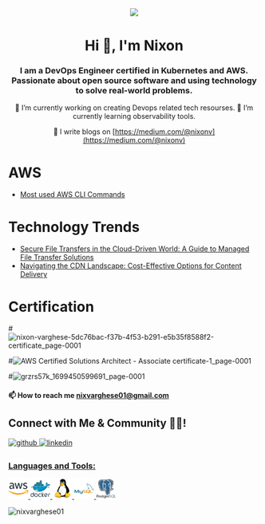  <div id="header" align="center"> <img src="https://media.giphy.com/media/R03zWv5p1oNSQd91EP/giphy.gif" width="300"/>


<h1 align="center">Hi 👋, I'm Nixon</h1>
<h3 align="center">I am a DevOps Engineer certified in Kubernetes and AWS. Passionate about open source software and using technology to solve real-world problems. </h3>


 🔭 I’m currently working on creating Devops related tech resourses.
 🌱 I’m currently learning observability tools.

 📝 I write blogs on [https://medium.com/@nixonv](https://medium.com/@nixonv)

 <div id="header" align="left">

 # AWS
 - [Most used AWS CLI Commands](https://medium.com/@nixonv/most-commonly-used-aws-cli-commands-asked-in-aws-devops-interviews-f00c80d6e297)

 # Technology Trends
 - [Secure File Transfers in the Cloud-Driven World: A Guide to Managed File Transfer Solutions](https://medium.com/@nixonv/managed-file-transfer-solutions-navigating-the-cloud-controlled-era-3ba84e3d1abb)
 - [Navigating the CDN Landscape: Cost-Effective Options for Content Delivery](https://medium.com/@nixonv/navigating-the-cdn-landscape-cost-effective-options-for-content-delivery-60bac8ed0bfc)

# Certification

#![nixon-varghese-5dc76bac-f37b-4f53-b291-e5b35f8588f2-certificate_page-0001]()

#![AWS Certified Solutions Architect - Associate certificate-1_page-0001]()

#![grzrs57k_1699450599691_page-0001]()



#### 📫 How to reach me **nixvarghese01@gmail.com**

## Connect with Me & Community 🤝🏻! 
<a href="https://github.com/nixvarghese01" target="_blank">
<img src=https://img.shields.io/badge/github-%2324292e.svg?&style=for-the-badge&logo=github&logoColor=white alt=github style="margin-bottom: 5px;" />
</a>

<a href="https://linkedin.com/in/nixon-varghese" target="_blank">
<img src=https://img.shields.io/badge/linkedin-%231E77B5.svg?&style=for-the-badge&logo=linkedin&logoColor=white alt=linkedin style="margin-bottom: 5px;" />

<h3 align="left">Languages and Tools:</h3>
<p align="left"> <a href="https://aws.amazon.com" target="_blank" rel="noreferrer"> <img src="https://raw.githubusercontent.com/devicons/devicon/master/icons/amazonwebservices/amazonwebservices-original-wordmark.svg" alt="aws" width="40" height="40"/> </a> <a href="https://www.docker.com/" target="_blank" rel="noreferrer"> <img src="https://raw.githubusercontent.com/devicons/devicon/master/icons/docker/docker-original-wordmark.svg" alt="docker" width="40" height="40"/> </a> <a href="https://www.linux.org/" target="_blank" rel="noreferrer"> <img src="https://raw.githubusercontent.com/devicons/devicon/master/icons/linux/linux-original.svg" alt="linux" width="40" height="40"/> </a> <a href="https://www.mysql.com/" target="_blank" rel="noreferrer"> <img src="https://raw.githubusercontent.com/devicons/devicon/master/icons/mysql/mysql-original-wordmark.svg" alt="mysql" width="40" height="40"/> </a> <a href="https://www.postgresql.org" target="_blank" rel="noreferrer"> <img src="https://raw.githubusercontent.com/devicons/devicon/master/icons/postgresql/postgresql-original-wordmark.svg" alt="postgresql" width="40" height="40"/> </a> </p>

<p><img align="left" src="https://github-readme-stats.vercel.app/api/top-langs?username=nixvarghese01&show_icons=true&locale=en&layout=compact" alt="nixvarghese01" /></p>
